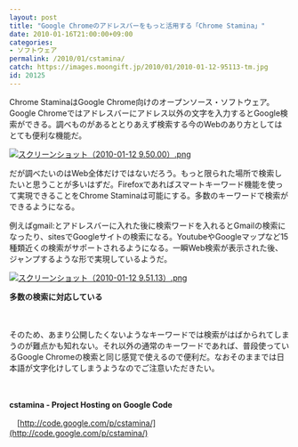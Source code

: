 ```yaml
---
layout: post
title: "Google Chromeのアドレスバーをもっと活用する「Chrome Stamina」"
date: 2010-01-16T21:00:00+09:00
categories:
- ソフトウェア
permalink: /2010/01/cstamina/
catch: https://images.moongift.jp/2010/01/2010-01-12-95113-tm.jpg
id: 20125
---
```

Chrome StaminaはGoogle Chrome向けのオープンソース・ソフトウェア。Google Chromeではアドレスバーにアドレス以外の文字を入力するとGoogle検索ができる。調べものがあるととりあえず検索する今のWebのあり方としてはとても便利な機能だ。

  

[![スクリーンショット（2010-01-12 9.50.00）.png](https://images.moongift.jp/2010/01/2010-01-12-95000-tm.jpg)](https://images.moongift.jp/2010/01/2010-01-12-95000.png)

  

だが調べたいのはWeb全体だけではないだろう。もっと限られた場所で検索したいと思うことが多いはずだ。Firefoxであればスマートキーワード機能を使って実現できることをChrome Staminaは可能にする。多数のキーワードで検索ができるようになる。

  
<!--more-->

例えばgmail:とアドレスバーに入れた後に検索ワードを入れるとGmailの検索になったり、sitesでGoogleサイトの検索になる。YoutubeやGoogleマップなど15種類近くの検索がサポートされるようになる。一瞬Web検索が表示された後、ジャンプするような形で実現しているようだ。

  

[![スクリーンショット（2010-01-12 9.51.13）.png](https://images.moongift.jp/2010/01/2010-01-12-95113-tm.jpg)](https://images.moongift.jp/2010/01/2010-01-12-95113.png)  
  
**多数の検索に対応している**

  

　

  

そのため、あまり公開したくないようなキーワードでは検索がはばかられてしまうのが難点かも知れない。それ以外の通常のキーワードであれば、普段使っているGoogle Chromeの検索と同じ感覚で使えるので便利だ。なおそのままでは日本語が文字化けしてしまうようなのでご注意いただきたい。

  

　

  

**cstamina - Project Hosting on Google Code**  
  
　[http://code.google.com/p/cstamina/](http://code.google.com/p/cstamina/)

  
